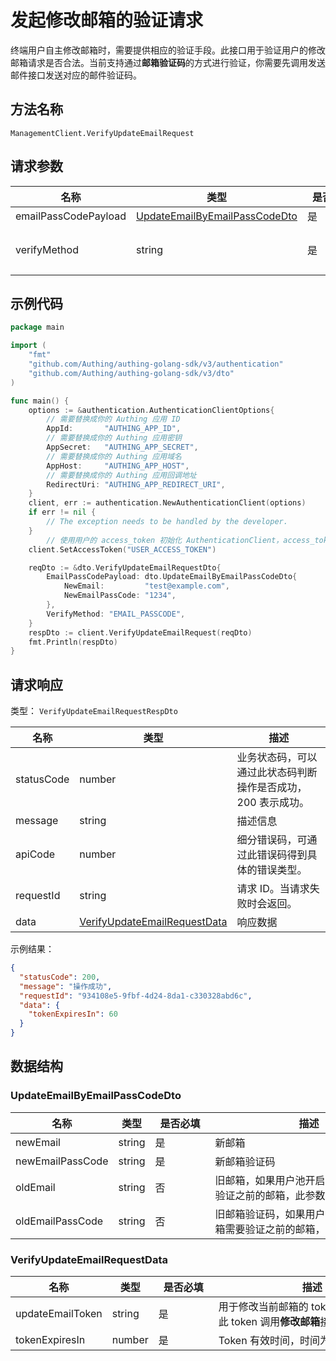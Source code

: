 # 发起修改邮箱的验证请求

<!--
  警告⚠️：
  不要直接修改该文档，
  https://github.com/Authing/authing-docs-factory
  使用该项目进行生成
-->

<LastUpdated />

终端用户自主修改邮箱时，需要提供相应的验证手段。此接口用于验证用户的修改邮箱请求是否合法。当前支持通过**邮箱验证码**的方式进行验证，你需要先调用发送邮件接口发送对应的邮件验证码。

## 方法名称

`ManagementClient.VerifyUpdateEmailRequest`

## 请求参数

| 名称 | 类型 | <div style="width:80px">是否必填</div> | <div style="width:60px">默认值</div> | <div style="width:300px">描述</div> | <div style="width:200px">示例值</div> |
| ---- | ---- | ---- | ---- | ---- | ---- |
| emailPassCodePayload | <a href="#UpdateEmailByEmailPassCodeDto">UpdateEmailByEmailPassCodeDto</a> | 是 | - | 使用邮箱验证码方式验证的数据  |  |
| verifyMethod | string | 是 | - | 修改当前邮箱使用的验证手段：<br>- `EMAIL_PASSCODE`: 通过邮箱验证码进行验证，当前只支持这种验证方式。<br>      | `EMAIL_PASSCODE` |




## 示例代码

```go
package main

import (
	"fmt"
	"github.com/Authing/authing-golang-sdk/v3/authentication"
	"github.com/Authing/authing-golang-sdk/v3/dto"
)

func main() {
	options := &authentication.AuthenticationClientOptions{
        // 需要替换成你的 Authing 应用 ID
		AppId:       "AUTHING_APP_ID",
        // 需要替换成你的 Authing 应用密钥
		AppSecret:   "AUTHING_APP_SECRET",
        // 需要替换成你的 Authing 应用域名
		AppHost:     "AUTHING_APP_HOST",
        // 需要替换成你的 Authing 应用回调地址
		RedirectUri: "AUTHING_APP_REDIRECT_URI",
	}
	client, err := authentication.NewAuthenticationClient(options)
	if err != nil {
		// The exception needs to be handled by the developer.
	}
	    // 使用用户的 access_token 初始化 AuthenticationClient，access_token 可以通过登录接口获取
    client.SetAccessToken("USER_ACCESS_TOKEN")

    reqDto := &dto.VerifyUpdateEmailRequestDto{
		EmailPassCodePayload: dto.UpdateEmailByEmailPassCodeDto{
			NewEmail:         "test@example.com",
			NewEmailPassCode: "1234",
		},
		VerifyMethod: "EMAIL_PASSCODE",
	}
	respDto := client.VerifyUpdateEmailRequest(reqDto)
	fmt.Println(respDto)
}

```




## 请求响应

类型： `VerifyUpdateEmailRequestRespDto`

| 名称 | 类型 | 描述 |
| ---- | ---- | ---- |
| statusCode | number | 业务状态码，可以通过此状态码判断操作是否成功，200 表示成功。 |
| message | string | 描述信息 |
| apiCode | number | 细分错误码，可通过此错误码得到具体的错误类型。 |
| requestId | string | 请求 ID。当请求失败时会返回。 |
| data | <a href="#VerifyUpdateEmailRequestData">VerifyUpdateEmailRequestData</a> | 响应数据 |



示例结果：

```json
{
  "statusCode": 200,
  "message": "操作成功",
  "requestId": "934108e5-9fbf-4d24-8da1-c330328abd6c",
  "data": {
    "tokenExpiresIn": 60
  }
}
```

## 数据结构


### <a id="UpdateEmailByEmailPassCodeDto"></a> UpdateEmailByEmailPassCodeDto

| 名称 | 类型 | <div style="width:80px">是否必填</div> | <div style="width:300px">描述</div> | <div style="width:200px">示例值</div> |
| ---- |  ---- | ---- | ---- | ---- |
| newEmail | string | 是 | 新邮箱   |  `new@example.com` |
| newEmailPassCode | string | 是 | 新邮箱验证码   |  `123456` |
| oldEmail | string | 否 | 旧邮箱，如果用户池开启了修改邮箱需要验证之前的邮箱，此参数必填。   |  `old@example.com` |
| oldEmailPassCode | string | 否 | 旧邮箱验证码，如果用户池开启了修改邮箱需要验证之前的邮箱，此参数必填。   |  `123456` |


### <a id="VerifyUpdateEmailRequestData"></a> VerifyUpdateEmailRequestData

| 名称 | 类型 | <div style="width:80px">是否必填</div> | <div style="width:300px">描述</div> | <div style="width:200px">示例值</div> |
| ---- |  ---- | ---- | ---- | ---- |
| updateEmailToken | string | 是 | 用于修改当前邮箱的 token，你需要使用此 token 调用**修改邮箱**接口。   |  |
| tokenExpiresIn | number | 是 | Token 有效时间，时间为 60 秒。   |  `60` |


